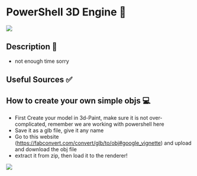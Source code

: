 # PowerShell 3D Engine 💎
![](https://img.shields.io/badge/3D_ENGINE-_Made_By_Jh1sc-blue?style=for-the-badge)


## Description 📶
- not enough time sorry


## Useful Sources ✅

## How to create your own simple objs 💻
- First Create your model in 3d-Paint, make sure it is not over-complicated, remember we are working with powershell here
- Save it as a glb file, give it any name
- Go to this website (https://fabconvert.com/convert/glb/to/obj#google_vignette) and upload and download the obj file
- extract it from zip, then load it to the renderer!

![](https://giphy.com/gifs/kgB5cg9qgTdTNh9S1A)
